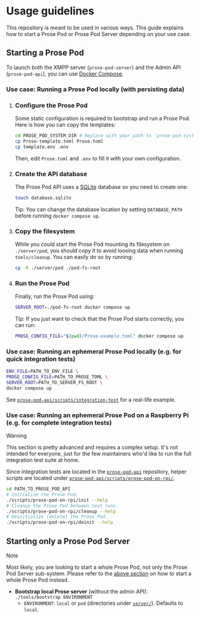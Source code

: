 # Usage guidelines

This repository is meant to be used in various ways. This guide explains how to start a Prose Pod or Prose Pod Server depending on your use case.

## Starting a Prose Pod

To launch both the XMPP server (`prose-pod-server`) and the Admin API (`prose-pod-api`), you can use [Docker Compose](https://docs.docker.com/compose/).

### Use case: Running a Prose Pod locally (with persisting data)

1. ### Configure the Prose Pod

   Some static configuration is required to bootstrap and run a Prose Pod. Here is how you can copy the templates:

   ```bash
   cd PROSE_POD_SYSTEM_DIR # Replace with your path to `prose-pod-system`
   cp Prose-template.toml Prose.toml
   cp template.env .env
   ```

   Then, edit `Prose.toml` and `.env` to fill it with your own configuration.

2. ### Create the API database

   The Prose Pod API uses a [SQLite] database so you need to create one:

   ```bash
   touch database.sqlite
   ```

   Tip: You can change the database location by setting `DATABASE_PATH` before running `docker compose up`.

3. ### Copy the filesystem

   While you *could* start the Prose Pod mounting its filesystem on `./server/pod`, you should copy it to avoid loosing data when running `tools/cleanup`. You can easily do so by running:

   ```bash
   cp -R ./server/pod ./pod-fs-root
   ```

4. ### Run the Prose Pod

   Finally, run the Prose Pod using:

   ```bash
   SERVER_ROOT=./pod-fs-root docker compose up
   ```

   Tip: If you just want to check that the Prose Pod starts correctly, you can run:

   ```bash
   PROSE_CONFIG_FILE="$(pwd)/Prose-example.toml" docker compose up
   ```

### Use case: Running an ephemeral Prose Pod locally (e.g. for quick integration tests)

```bash
ENV_FILE=PATH_TO_ENV_FILE \
PROSE_CONFIG_FILE=PATH_TO_PROSE_TOML \
SERVER_ROOT=PATH_TO_SERVER_FS_ROOT \
docker compose up
```

See [`prose-pod-api/scripts/integration-test`] for a real-life example.

### Use case: Running an ephemeral Prose Pod on a Raspberry Pi (e.g. for complete integration tests)

> [!WARNING]
> This section is pretty advanced and requires a complex setup. It's not intended for everyone, just for the few maintainers who'd like to run the full integration test suite at home.

Since integration tests are located in the [`prose-pod-api`] repository, helper scripts are located under [`prose-pod-api/scripts/prose-pod-on-rpi/`].

```bash
cd PATH_TO_PROSE_POD_API
# Initialize the Prose Pod.
./scripts/prose-pod-on-rpi/init --help
# Cleanup the Prose Pod between test runs.
./scripts/prose-pod-on-rpi/cleanup --help
# Deinitialize (delete) the Prose Pod.
./scripts/prose-pod-on-rpi/deinit --help
```

## Starting only a Prose Pod Server

> [!NOTE]
> Most likely, you are looking to start a whole Prose Pod, not only the Prose Pod Server sub-system. Please refer to the [above section](#starting-a-prose-pod) on how to start a whole Prose Pod instead.

- **Bootstrap local Prose server** (without the admin API): `./tools/bootstrap ENVIRONMENT`
  - `ENVIRONMENT`: `local` or `pod` (directories under [`server/`](./server)). Defaults to `local`.

[`prose-pod-api/scripts/prose-pod-on-rpi/`]: https://github.com/prose-im/prose-pod-api/tree/master/scripts/prose-pod-on-rpi "prose-pod-api/scripts/prose-pod-on-rpi at master · prose-im/prose-pod-api"
[`prose-pod-api/scripts/integration-test`]: https://github.com/prose-im/prose-pod-api/blob/78cdb14827999f590a5fcff37ef2bd838b30a1b4/scripts/integration-test "prose-pod-api/scripts/integration-test at 78cdb14827999f590a5fcff37ef2bd838b30a1b4 · prose-im/prose-pod-api"
[`prose-pod-api`]: https://github.com/prose-im/prose-pod-api "prose-im/prose-pod-api: Prose Pod API server. REST API used for administration and management."
[SQLite]: https://www.sqlite.org/index.html "SQLite homepage"
